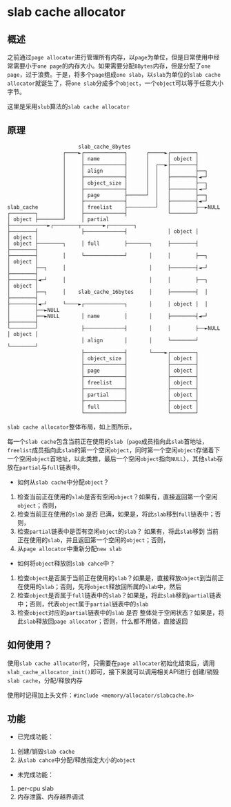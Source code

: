 # slab cache allocator

## 概述

之前通过`page allocator`进行管理所有内存，以`page`为单位，但是日常使用中经常需要小于`one page`的内存大小。如果需要分配`8Bytes`内存，但是分配了`one page`，过于浪费。于是，将多个`page`组成`one slab`，以`slab`为单位的`slab cache allocator`就诞生了，将`one slab`分成多个`object`，一个`object`可以等于任意大小字节。

这里是采用`slub`算法的`slab cache allocator`

## 原理

```
                       slab_cache_8bytes
                  ┌────►┌─────────────┐      ┌─────►┌────────┐
                  │     │ name        │      │      │ object │
                  │     ├─────────────┤      │  ┌──►├────────┤
                  │     │ align       │      │  │   │        ├──┐
                  │     ├─────────────┤      │  │   ├────────┤◄─┘
                  │     │ object_size │      │  │   │        ├──┐
                  │     ├─────────────┤      │  │   ├────────┤◄─┘
                  │     │ page        ├──────┘  │   │        ├──┐
                  │     ├─────────────┤         │   ├────────┤◄─┘
slab_cache        │     │ freelist    ├─────────┘   │        ├──►NULL
┌────────┐        │     ├─────────────┤             └────────┘
│ object ├────────┘     │ partial     ├────────────►┌────────┬───────►┌────────┐
├────────┤              ├─────────────┤             │ object │        │ object │
│ object ├────────┐     │ full        ├───────┐     ├────────┤        ├────────┤
├────────┤        │     └─────────────┘       │     │        ├──┐     │ object │
│        ├──┐     │                           │     ├────────┤◄─┘     ├────────┤
├────────┤◄─┘     │                           │     │        ├──┐     │ object │
│        ├──┐     │    slab_cache_16bytes     │     ├────────┤  │     ├────────┤
├────────┤◄─┘     └────►┌─────────────┐       │     │ object │  │     │        ├──►NULL
│        ├──►NULL       │ name        │       │     ├────────┤◄─┘     ├────────┤
└────────┘              ├─────────────┤       │     │        ├──►NULL │ object │
                        │ align       │       │     └────────┘        └────────┘
                        ├─────────────┤       └────►┌────────┐
                        │ object_size │             │ object │
                        ├─────────────┤             ├────────┤
                        │ page        │             │ object │
                        ├─────────────┤             ├────────┤
                        │ freelist    │             │ object │
                        ├─────────────┤             ├────────┤
                        │ partial     │             │ object │
                        ├─────────────┤             ├────────┤
                        │ full        │             │ object │
                        └─────────────┘             └────────┘
```

`slab cache allocator`整体布局，如上图所示，

每一个`slab cache`包含当前正在使用的`slab`（`page`成员指向此`slab`首地址，`freelist`成员指向此`slab`的第一个空闲`object`，同时第一个空闲`object`存储着下一个空闲`object`首地址，以此类推，最后一个空闲`object`指向`NULL`），其他`slab`存放在`partial`与`full`链表中。

* 如何从`slab cache`中分配`object`？

1. 检查当前正在使用的`slab`是否有空闲`object`？如果有，直接返回第一个空闲`object`；否则，
2. 检查当前正在使用的`slab` 是否 已满，如果是，将此`slab`移到`full`链表中；否则，
3. 检查`partial`链表中是否有空闲`object`的`slab`？ 如果有，将此`slab`移到 当前正在使用的`slab`，并且返回第一个空闲的`object`；否则，
4. 从`page allocator`中重新分配`new slab`

* 如何将`object`释放回`slab cahce`中？

1. 检查`object`是否属于当前正在使用的`slab`？如果是，直接释放`object`到当前正在使用的`slab`；否则，先将`object`释放回所属的`slab`中，然后
2. 检查`object`是否属于`full`链表中的`slab`？如果是，将此`slab`移到`partial`链表中；否则，代表`object`属于`partial`链表中的`slab`
3. 检查`object`对应的`partial`链表中的`slab` 是否 整体处于空闲状态？如果是，将此`slab`释放回`page allocator`；否则，什么都不用做，直接返回

## 如何使用？

使用`slab cache allocator`时，只需要在`page allocater`初始化结束后，调用`slab_cache_allocator_init()`即可，接下来就可以调用相关API进行 创建/销毁`slab cache`，分配/释放内存

使用时记得加上头文件：`#include <memory/allocator/slabcache.h>`

## 功能

* 已完成功能：

1. 创建/销毁`slab cache`
2. 从`slab cahce`中分配/释放指定大小的`object`

* 未完成功能：

1. per-cpu slab
2. 内存泄露、内存越界调试

